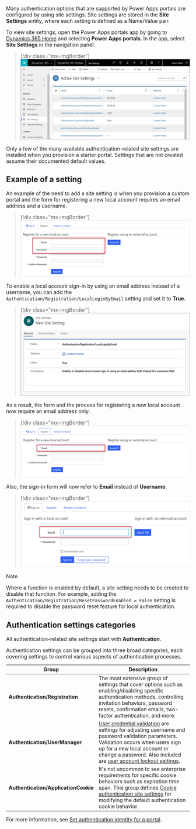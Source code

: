 Many authentication options that are supported by Power Apps portals are configured by using site settings. Site settings are stored in the **Site Settings** entity, where each setting is defined as a Name/Value pair.

To view site settings, open the Power Apps portals app by going to [Dynamics 365 Home](https://home.dynamics.com/?azure-portal=true) and selecting **Power Apps portals**. In the app, select **Site Settings** in the navigation panel.

> [!div class="mx-imgBorder"]
> [![Screenshot of active site settings for portals.](../media/active-site-settings.png)](../media/active-site-settings.png#lightbox)

Only a few of the many available authentication-related site settings are installed when you provision a starter portal. Settings that are not created assume their documented default values.

## Example of a setting

An example of the need to add a site setting is when you provision a custom portal and the form for registering a new local account requires an email address and a username.

> [!div class="mx-imgBorder"]
> [![Screenshot of register with username in customer portal.](../media/register-username.png)](../media/register-username.png#lightbox)

To enable a local account sign-in by using an email address instead of a username, you can add the `Authentication/Registration/LocalLoginByEmail` setting and set it to **True**.

> [!div class="mx-imgBorder"]
> [![Add new site setting](../media/add-new-site-setting.png)](../media/add-new-site-setting.png#lightbox)

As a result, the form and the process for registering a new local account now require an email address only.

> [!div class="mx-imgBorder"]
> [![Screenshot of register with email address only in customer portal.](../media/register-email-address.png)](../media/register-email-address.png#lightbox)

Also, the sign-in form will now refer to **Email** instead of **Username**.

> [!div class="mx-imgBorder"]
> [![Screenshot of sign-in by email for customer portal.](../media/local-sign-email.png)](../media/local-sign-email.png#lightbox)

> [!NOTE]
> Where a function is enabled by default, a site setting needs to be created to disable that function. For example, adding the `Authentication/Registration/ResetPasswordEnabled = False` setting is required to disable the password reset feature for local authentication.

## Authentication settings categories

All authentication-related site settings start with **Authentication**.

Authentication settings can be grouped into three broad categories, each covering settings to control various aspects of authentication processes.

| Group                                | Description                                                  |
| ------------------------------------ | ------------------------------------------------------------ |
| **Authentication/Registration**      | The most extensive group of settings that cover options such as enabling/disabling specific authentication methods, controlling invitation behaviors, password resets, confirmation emails, two-factor authentication, and more. |
| **Authentication/UserManager**       | [User credential validation](/powerapps/maker/portals/configure/set-authentication-identity#user-credential-validation/?azure-portal=true) are settings for adjusting username and password validation parameters. Validation occurs when users sign up for a new local account or change a password. Also included are [user account lockout settings](/powerapps/maker/portals/configure/set-authentication-identity#user-account-lockout-settings/?azure-portal=true). |
| **Authentication/ApplicationCookie** | It's not uncommon to see enterprise requirements for specific cookie behaviors such as expiration time span. This group defines [Cookie authentication site settings](/powerapps/maker/portals/configure/set-authentication-identity#cookie-authentication-site-settings/?azure-portal=true) for modifying the default authentication cookie behavior. |

For more information, see [Set authentication identity for a portal](/powerapps/maker/portals/configure/set-authentication-identity/?azure-portal=true).
